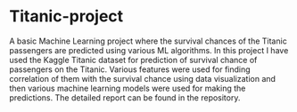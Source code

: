 # Titanic-project
A basic Machine Learning project where the survival chances of the Titanic passengers are predicted using various ML algorithms.
In this project I have used the Kaggle Titanic dataset for prediction of survival chance of passengers on the Titanic. Various features were used for finding correlation of them with the survival chance using data visualization and then various machine learning models were used for making the predictions.
The detailed report can be found in the repository.
